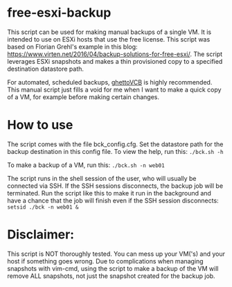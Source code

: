 # free-esxi-backup
This script can be used for making manual backups of a single VM. It is intended to use on ESXi hosts that use the free license. This script was based on Florian Grehl's example in this blog: https://www.virten.net/2016/04/backup-solutions-for-free-esxi/. The script leverages ESXi snapshots and makes a thin provisioned copy to a specified destination datastore path.

For automated, scheduled backups, [ghettoVCB](https://github.com/lamw/ghettoVCB) is highly recommended. This manual script just fills a void for me when I want to make a quick copy of a VM, for example before making certain changes.

# How to use
The script comes with the file bck_config.cfg. Set the datastore path for the backup destination in this config file. To view the help, run this:
```./bck.sh -h```

To make a backup of a VM, run this:
```./bck.sh -n web01```

The script runs in the shell session of the user, who will usually be connected via SSH. If the SSH sessions disconnects, the backup job will be terminated. Run the script like this to make it run in the background and have a chance that the job will finish even if the SSH session disconnects:
```setsid ./bck -n web01 &```

# Disclaimer:
This script is NOT thoroughly tested. You can mess up your VM('s) and your host if something goes wrong. Due to complications when managing snapshots with vim-cmd, using the script to make a backup of the VM will remove ALL snapshots, not just the snapshot created for the backup job.
